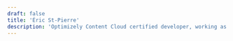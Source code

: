 ```yaml
---
draft: false
title: 'Éric St-Pierre'
description: 'Optimizely Content Cloud certified developer, working as a solution architect at Yaksa'
---
```


